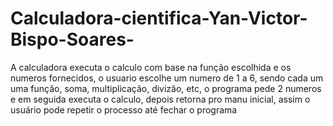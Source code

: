 # Calculadora-cientifica-Yan-Victor-Bispo-Soares-

A calculadora executa o calculo com base na função escolhida e os numeros fornecidos, o usuario escolhe um numero de 1 a 6, sendo cada um uma função, soma, multiplicação, divizão, etc, o programa pede 2 numeros e em seguida executa o calculo, depois retorna pro manu inicial, assim o usuário pode repetir o processo até fechar o programa
